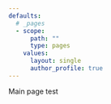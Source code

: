 ```yaml
---
defaults:
  # _pages
  - scope:
      path: ""
      type: pages
    values:
      layout: single
      author_profile: true
---
```


Main page test







